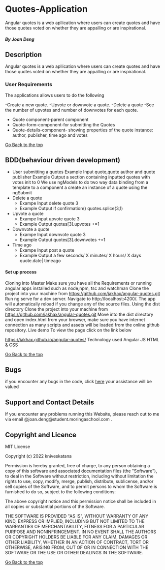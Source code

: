 # Quotes-Application
Angular quotes is a web apllication where users can create quotes and have those quotes voted on whether they are appalling or are inspirational.

##### By Joan Deng

## Description

Angular quotes is a web apllication where users can create quotes and have those quotes voted on whether they are appalling or are inspirational.

### User Requirements
The applications allows users to do the following

-Create a new quote.
-Upvote or downvote a quote.
-Delete a quote
-See the number of upvotes and number of downvotes for each quote. 

* Quote component-parent component
* Quote-form-component-for submitting the Quotes
* Quote-details-component- showing properties of the quote instance: author, publisher, time ago and votes

[Go Back to the top](#Quotes-Application)
 
## BDD(behaviour driven development)
* User submitting a quotes
Example Input quote,quote author and quote publisher
Example Output a section containing inputted quotes with votes init to 0
We use ngModels to do two way data binding from a template to a component a create an instance of a quote using the ngSubmit
* Delete a quote
  * Exampe Input delete quote 3
  * Example Output if confirmation() quotes.splice(3,1)
* Upvote a quote
  * Exampe Input upvote quote 3
  * Example Output quotes[3].upvotes +=1
* Downvote a quote
  * Exampe Input downvote quote 3
  * Example Output quotes[3].downvotes +=1
* Time ago
  * Exampe Input post a quote
  * Example Output a few seconds/ X minutes/ X hours/ X days quote.date| timeago
#### Set up process
Cloning into Master
Make sure you have all the Requirements or running angular apps installed such as node,npm, tsc and watchman
Clone the project into your machine from https://github.com/jakhax/angular-quotes.git
Run ng serve for a dev server. Navigate to http://localhost:4200/. The app will automatically reload if you change any of the source files.
Using the dist directory
Clone the project into your machine from https://github.com/jakhax/angular-quotes.git
Move into the dist directory and open index.html from your browser, make sure you have internet connection as many scripts and assets will be loaded from the online github repository.
Live demo
To view the page click on the link below

https://jakhax.github.io/angular-quotes/
Technology used
Angular JS
HTML & CSS

[Go Back to the top](#Quotes-Application)

 
## Bugs
<p>if you encounter any bugs in the code, click <a href="https://github.com/kniveskatana/Quotes-Application/issues">here</a> your assistance will be valued

## Support and Contact Details
<p> If you encounter any problems running this Website, please reach out to me via email @joan.deng@student.moringaschool.com .</p>

## Copyright and Licence

MIT License

Copyright (c) 2022 kniveskatana

Permission is hereby granted, free of charge, to any person obtaining a copy
of this software and associated documentation files (the "Software"), to deal
in the Software without restriction, including without limitation the rights
to use, copy, modify, merge, publish, distribute, sublicense, and/or sell
copies of the Software, and to permit persons to whom the Software is
furnished to do so, subject to the following conditions:

The above copyright notice and this permission notice shall be included in all
copies or substantial portions of the Software.

THE SOFTWARE IS PROVIDED "AS IS", WITHOUT WARRANTY OF ANY KIND, EXPRESS OR
IMPLIED, INCLUDING BUT NOT LIMITED TO THE WARRANTIES OF MERCHANTABILITY,
FITNESS FOR A PARTICULAR PURPOSE AND NONINFRINGEMENT. IN NO EVENT SHALL THE
AUTHORS OR COPYRIGHT HOLDERS BE LIABLE FOR ANY CLAIM, DAMAGES OR OTHER
LIABILITY, WHETHER IN AN ACTION OF CONTRACT, TORT OR OTHERWISE, ARISING FROM,
OUT OF OR IN CONNECTION WITH THE SOFTWARE OR THE USE OR OTHER DEALINGS IN THE
SOFTWARE.

[Go Back to the top](#Quotes-Application)
